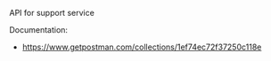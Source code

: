 API for support service

Documentation:
  - https://www.getpostman.com/collections/1ef74ec72f37250c118e
